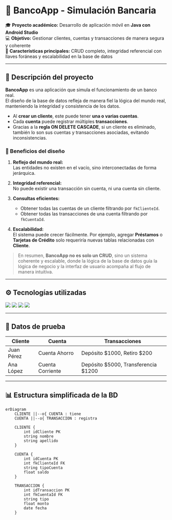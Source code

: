 # 🏦 BancoApp - Simulación Bancaria  

🎓 **Proyecto académico:** Desarrollo de aplicación móvil en **Java con Android Studio**  
💻 **Objetivo:** Gestionar clientes, cuentas y transacciones de manera segura y coherente  
🚀 **Características principales:** CRUD completo, integridad referencial con llaves foráneas y escalabilidad en la base de datos  

---

## 📝 Descripción del proyecto  

**BancoApp** es una aplicación que simula el funcionamiento de un banco real.  
El diseño de la base de datos refleja de manera fiel la lógica del mundo real, manteniendo la integridad y consistencia de los datos.  

- Al **crear un cliente**, este puede tener **una o varias cuentas**.  
- Cada **cuenta** puede registrar múltiples **transacciones**.  
- Gracias a la **regla ON DELETE CASCADE**, si un cliente es eliminado, también lo son sus cuentas y transacciones asociadas, evitando inconsistencias.  

### 🔹 Beneficios del diseño  

1. **Reflejo del mundo real:**  
   Las entidades no existen en el vacío, sino interconectadas de forma jerárquica.  

2. **Integridad referencial:**  
   No puede existir una transacción sin cuenta, ni una cuenta sin cliente.  

3. **Consultas eficientes:**  
   - Obtener todas las cuentas de un cliente filtrando por `fkClienteId`.  
   - Obtener todas las transacciones de una cuenta filtrando por `fkCuentaId`.  

4. **Escalabilidad:**  
   El sistema puede crecer fácilmente. Por ejemplo, agregar **Préstamos** o **Tarjetas de Crédito** solo requeriría nuevas tablas relacionadas con **Cliente**.  

> En resumen, **BancoApp no es solo un CRUD**, sino un sistema coherente y escalable, donde la lógica de la base de datos guía la lógica de negocio y la interfaz de usuario acompaña al flujo de manera intuitiva.  

---

## ⚙️ Tecnologías utilizadas  

<p align="left">
  <img src="https://img.shields.io/badge/Java-007396?style=for-the-badge&logo=openjdk&logoColor=white"/>
  <img src="https://img.shields.io/badge/Android_Studio-3DDC84?style=for-the-badge&logo=androidstudio&logoColor=white"/>
  <img src="https://img.shields.io/badge/SQLite-003B57?style=for-the-badge&logo=sqlite&logoColor=white"/>
  <img src="https://img.shields.io/badge/Room-4285F4?style=for-the-badge&logo=google&logoColor=white"/>
</p>  

---

## 🧪 Datos de prueba  

Cliente | Cuenta | Transacciones
--------|--------|--------------
Juan Pérez | Cuenta Ahorro | Depósito $1000, Retiro $200  
Ana López | Cuenta Corriente | Depósito $5000, Transferencia $1200  

---

## 📊 Estructura simplificada de la BD  

```mermaid
erDiagram
    CLIENTE ||--o{ CUENTA : tiene
    CUENTA ||--o{ TRANSACCION : registra

    CLIENTE {
        int idCliente PK
        string nombre
        string apellido
    }

    CUENTA {
        int idCuenta PK
        int fkClienteId FK
        string tipoCuenta
        float saldo
    }

    TRANSACCION {
        int idTransaccion PK
        int fkCuentaId FK
        string tipo
        float monto
        date fecha
    }
